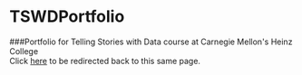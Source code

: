 # TSWDPortfolio
###Portfolio for Telling Stories with Data course at Carnegie Mellon's Heinz College  
Click [here](https://ruthwang23.github.io/TSWDPortfolio/) to be redirected back to this same page.
